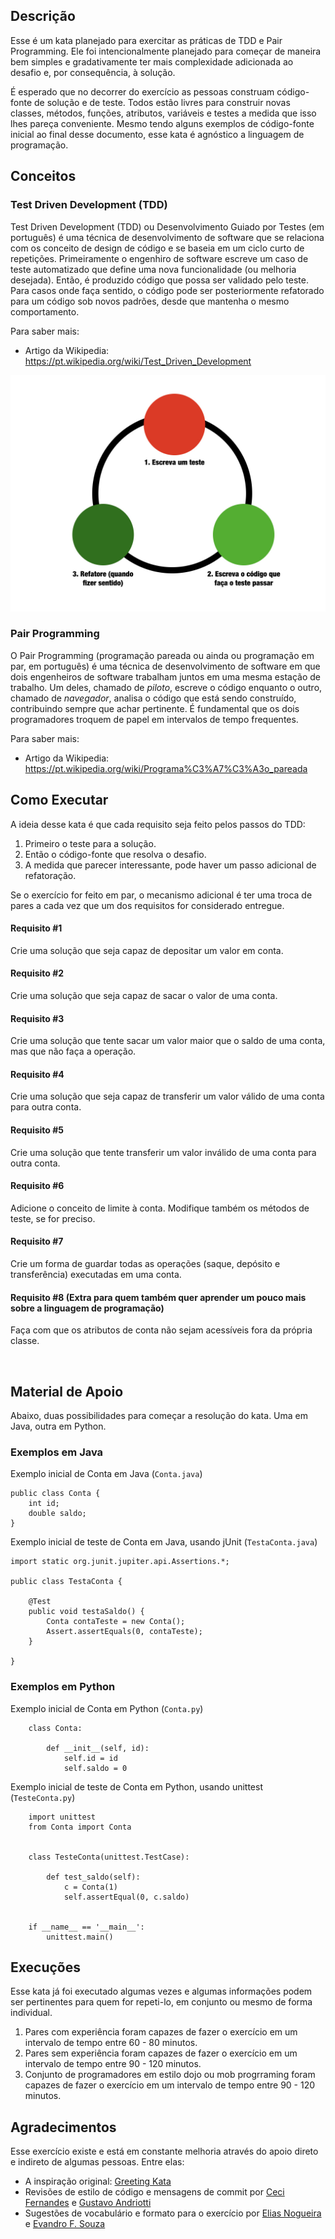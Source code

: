 ## Descrição
Esse é um kata planejado para exercitar as práticas de TDD e Pair Programming. Ele foi intencionalmente planejado para começar de maneira bem simples e gradativamente ter mais complexidade adicionada ao desafio e, por consequência, à solução. 

É esperado que no decorrer do exercício as pessoas construam código-fonte de solução e de teste. Todos estão livres para construir novas classes, métodos, funções, atributos, variáveis e testes a medida que isso lhes pareça conveniente. Mesmo tendo alguns exemplos de código-fonte inicial ao final desse documento, esse kata é agnóstico a linguagem de programação. 

## Conceitos
### Test Driven Development (TDD)
Test Driven Development (TDD) ou Desenvolvimento Guiado por Testes (em português) é uma técnica de desenvolvimento de software que se relaciona com os conceito de design de código e se baseia em um ciclo curto de repetições. Primeiramente o engenhiro de software escreve um caso de teste automatizado que define uma nova funcionalidade (ou melhoria desejada). Então, é produzido código que possa ser validado pelo teste. Para casos onde faça sentido, o código pode ser posteriormente refatorado para um código sob novos padrões, desde que mantenha o mesmo comportamento.

Para saber mais:
* Artigo da Wikipedia: https://pt.wikipedia.org/wiki/Test_Driven_Development

<img alt="Ciclo TDD" src="docs/ciclo_tdd.jpg">

### Pair Programming
O Pair Programming (programação pareada ou ainda ou programação em par, em português) é uma técnica de desenvolvimento de software em que dois engenheiros de software trabalham juntos em uma mesma estação de trabalho. Um deles, chamado de *piloto*, escreve o código enquanto o outro, chamado de *navegador*, analisa o código que está sendo construído, contribuindo sempre que achar pertinente. É fundamental que os dois programadores troquem de papel em intervalos de tempo frequentes.

Para saber mais:
* Artigo da Wikipedia: https://pt.wikipedia.org/wiki/Programa%C3%A7%C3%A3o_pareada

## Como Executar
A ideia desse kata é que cada requisito seja feito pelos passos do TDD: 
1. Primeiro o teste para a solução.
1. Então o código-fonte que resolva o desafio. 
1. A medida que parecer interessante, pode haver um passo adicional de refatoração. 

Se o exercício for feito em par, o mecanismo adicional é ter uma troca de pares a cada vez que um dos requisitos for considerado entregue.


#### Requisito #1
Crie uma solução que seja capaz de depositar um valor em conta.


#### Requisito #2
Crie uma solução que seja capaz de sacar o valor de uma conta.


#### Requisito #3
Crie uma solução que tente sacar um valor maior que o saldo de uma conta, mas que não faça a operação.


#### Requisito #4
Crie uma solução que seja capaz de transferir um valor válido de uma conta para outra conta.


#### Requisito #5
Crie uma solução que tente transferir um valor inválido de uma conta para outra conta.


#### Requisito #6
Adicione o conceito de limite à conta. Modifique também os métodos de teste, se for preciso.


#### Requisito #7
Crie um forma de guardar todas as operações (saque, depósito e transferência) executadas em uma conta.


#### Requisito #8 (Extra para quem também quer aprender um pouco mais sobre a linguagem de programação)
Faça com que os atributos de conta não sejam acessíveis fora da própria classe.

<br>

## Material de Apoio
Abaixo, duas possibilidades para começar a resolução do kata. Uma em Java, outra em Python.

### Exemplos em Java

Exemplo inicial de Conta em Java (`Conta.java`)
```
public class Conta {
    int id;
    double saldo;
}
```



Exemplo inicial de teste de Conta em Java, usando jUnit (`TestaConta.java`)
```
import static org.junit.jupiter.api.Assertions.*;

public class TestaConta {
    
    @Test
    public void testaSaldo() {
        Conta contaTeste = new Conta();
        Assert.assertEquals(0, contaTeste);
    }

}
```


### Exemplos em Python

Exemplo inicial de Conta em Python (`Conta.py`)
```
    class Conta:

        def __init__(self, id):
            self.id = id
            self.saldo = 0
```


Exemplo inicial de teste de Conta em Python, usando unittest (`TesteConta.py`)
```
    import unittest
    from Conta import Conta


    class TesteConta(unittest.TestCase):

        def test_saldo(self):
            c = Conta(1)
            self.assertEqual(0, c.saldo)


    if __name__ == '__main__':
        unittest.main()
```

## Execuções
Esse kata já foi executado algumas vezes e algumas informações podem ser pertinentes para quem for repeti-lo, em conjunto ou mesmo de forma individual.
1. Pares com experiência foram capazes de fazer o exercício em um intervalo de tempo entre 60 - 80 minutos.
1. Pares sem experiência foram capazes de fazer o exercício em um intervalo de tempo entre 90 - 120 minutos.
1. Conjunto de programadores em estilo dojo ou mob progrraming foram capazes de fazer o exercício em um intervalo de tempo entre 90 - 120 minutos.

## Agradecimentos
Esse exercício existe e está em constante melhoria através do apoio direto e indireto de algumas pessoas. Entre elas:
* A inspiração original: [Greeting Kata](https://github.com/testdouble/contributing-tests/wiki/Greeting-Kata)
* Revisões de estilo de código e mensagens de commit por [Ceci Fernandes](http://cecifernandes.com) e [Gustavo Andriotti](https://github.com/fgka)
* Sugestões de vocabulário e formato para o exercício por [Elias Nogueira](http://www.eliasnogueira.com) e [Evandro F. Souza](https://medium.com/@evandroferreiras)
